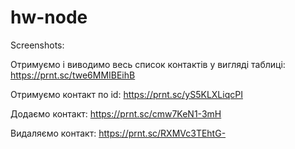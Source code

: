 # hw-node

Screenshots:

Отримуємо і виводимо весь список контактів у вигляді таблиці:
https://prnt.sc/twe6MMIBEihB

Отримуємо контакт по id:
https://prnt.sc/yS5KLXLiqcPI

Додаємо контакт:
https://prnt.sc/cmw7KeN1-3mH

Видаляємо контакт:
https://prnt.sc/RXMVc3TEhtG-
